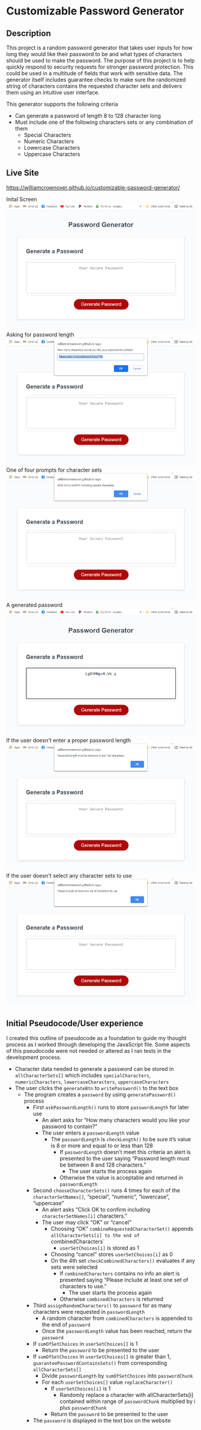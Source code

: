 # Customizable Password Generator

## Description
This project is a random password generator that takes user inputs for how long they would like their password to be and what types of characters should be used to make the password. The purpose of this project is to help quickly respond to security requests for stronger password protection. This could be used in a multitude of fields that work with sensitive data. The generator itself includes guarantee checks to make sure the randomized string of characters contains the requested character sets and delivers them using an intuitive user interface.

This generator supports the following criteria
- Can generate a password of length 8 to 128 character long
- Must include one of the following characters sets or any combination of them
    - Special Characters
    - Numeric Characters
    - Lowercase Characters
    - Uppercase Characters

## Live Site
https://williamcrownover.github.io/customizable-password-generator/

Inital Screen
![Generator Initial State](./Assets/images/pwgStart.jpg)
Asking for password length
![Asking for password length](./Assets/images/pwgPasswordLength.jpg)
One of four prompts for character sets
![Asking for character sets](./Assets/images/pwgCharacterSet.jpg)
A generated password
![A generated password](./Assets/images/pwgPassword.jpg)
If the user doesn't enter a proper password length
![Password length error](./Assets/images/pwgLengthError.jpg)
If the user doesn't select any character sets to use
![Character set error](./Assets/images/pwgCharacterError.jpg)

## Initial Pseudocode/User experience
I created this outline of pseudocode as a foundation to guide my thought process as I worked through developing the JavaScript file. Some aspects of this pseudocode were not needed or altered as I ran tests in the development process.
- Character data needed to generate a password can be stored in `allCharacterSets[]` which includes `specialCharacters`, `numericCharacters`, `lowercaseCharacters`, `uppercaseCharacters`
- The user clicks the `generateBtn` to `writePassword()` to the text box
    - The program creates a `password` by using `generatePassword()` process
        - First `askPasswordLength()` runs to store `passwordLength` for later use
            - An alert asks for “How many characters would you like your password to contain?”
            - The user enters a `passwordLength` value
                - The `passwordLength` is `checkLength()` to be sure it’s value is 8 or more and equal to or less than 128
                    - If `passwordLength` doesn’t meet this criteria an alert is presented to the user saying “Password length must be between 8 and 128 characters.”
                        - The user starts the process again
                    - Otherwise the value is acceptable and returned in `passwordLength`
        - Second `chooseCharacterSets()` runs 4 times for each of the `characterSetNames[]`, “special”, “numeric”, “lowercase”, “uppercase”
            - An alert asks “Click OK to confirm including `characterSetNames[i]` characters.” 
            - The user may click “OK” or “cancel”
                - Choosing “OK” `combineRequestedCharacterSet()` appends `allCharacterSets[i] to the end of `combinedCharacters`
                    - `userSetChoices[i]` is stored as 1
                - Choosing “cancel” stores `userSetChoices[i]` as 0
                - On the 4th set `checkCombinedCharacters()` evaluates if any sets were selected
                    - If `combinedCharacters` contains no info an alert is presented saying  “Please include at least one set of characters to use.”
                        - The user starts the process again
                    - Otherwise `combinedCharacters` is returned
        - Third `assignRandomCharacters()` to `password` for as many characters were requested in `passwordLength`
            - A random character from `combinedCharacters` is appended to the end of `password`
            - Once the `passwordLength` value has been reached, return the `password`
        - If `sumOfSetChoices` in `userSetChoices[]` is 1
            - Return the `password` to be presented to the user
        - If `sumOfSetChoices` in `userSetChoices[]` is greater than 1, `guaranteePasswordContainsSets()` from corresponding `allCharacterSets[]`
            - Divide `passwordLength` by `sumOfSetChoices` into `passwordChunk`
            - For each `userSetChoices[]` value `replaceCharacter()`
                - If `userSetChoices[i]` is 1
                    - Randomly replace a character with allCharacterSets[i] contained within range of `passwordChunk` multiplied by i plus `passwordChunk`
                - Return the `password` to be presented to the user
        - The `password` is displayed in the text box on the website